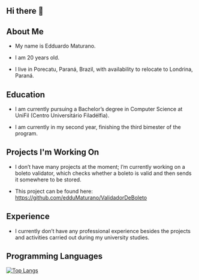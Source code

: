 ## Hi there 👋

## About Me

- My name is Edduardo Maturano.

- I am 20 years old.

- I live in Porecatu, Paraná, Brazil, with availability to relocate to Londrina, Paraná.



## Education

- I am currently pursuing a Bachelor’s degree in Computer Science at UniFil (Centro Universitário Filadélfia).

- I am currently in my second year, finishing the third bimester of the program.

 ## Projects I'm Working On

- I don’t have many projects at the moment; I’m currently working on a boleto validator, which checks whether a boleto is valid and then sends it somewhere to be stored.

- This project can be found here: https://github.com/edduMaturano/ValidadorDeBoleto

## Experience

- I currently don’t have any professional experience besides the projects and activities carried out during my university studies.

## Programming Languages

[![Top Langs](https://github-readme-stats.vercel.app/api/top-langs/?username=edduMaturano&layout=donut)](https://github.com/anuraghazra/github-readme-stats)


<!--
**edduMaturano/edduMaturano** is a ✨ _special_ ✨ repository because its `README.md` (this file) appears on your GitHub profile.

Here are some ideas to get you started:

- 🔭 I’m currently working on ...
- 🌱 I’m currently learning ...
- 👯 I’m looking to collaborate on ...
- 🤔 I’m looking for help with ...
- 💬 Ask me about ...
- 📫 How to reach me: ...
- 😄 Pronouns: ...
- ⚡ Fun fact: ...
-->
